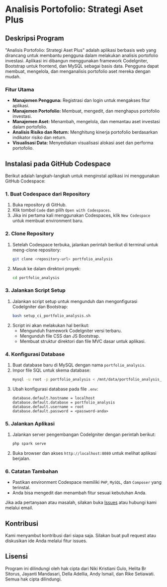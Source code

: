 
# Analisis Portofolio: Strategi Aset Plus

## Deskripsi Program

"Analisis Portofolio: Strategi Aset Plus" adalah aplikasi berbasis web yang dirancang untuk membantu pengguna dalam melakukan analisis portofolio investasi. Aplikasi ini dibangun menggunakan framework CodeIgniter, Bootstrap untuk frontend, dan MySQL sebagai basis data. Pengguna dapat membuat, mengelola, dan menganalisis portofolio aset mereka dengan mudah.

### Fitur Utama
- **Manajemen Pengguna:** Registrasi dan login untuk mengakses fitur aplikasi.
- **Manajemen Portofolio:** Membuat, mengedit, dan menghapus portofolio investasi.
- **Manajemen Aset:** Menambah, mengelola, dan memantau aset investasi dalam portofolio.
- **Analisis Risiko dan Return:** Menghitung kinerja portofolio berdasarkan indikator risiko dan return.
- **Visualisasi Data:** Menyediakan visualisasi alokasi aset dan performa portofolio.

## Instalasi pada GitHub Codespace

Berikut adalah langkah-langkah untuk menginstal aplikasi ini menggunakan GitHub Codespace:

### 1. Buat Codespace dari Repository
1. Buka repository di GitHub.
2. Klik tombol `Code` dan pilih `Open with Codespaces`.
3. Jika ini pertama kali menggunakan Codespaces, klik `New Codespace` untuk membuat environment baru.

### 2. Clone Repository
1. Setelah Codespace terbuka, jalankan perintah berikut di terminal untuk meng-clone repository:
    ```bash
    git clone <repository-url> portfolio_analysis
    ```
2. Masuk ke dalam direktori proyek:
    ```bash
    cd portfolio_analysis
    ```

### 3. Jalankan Script Setup
1. Jalankan script setup untuk mengunduh dan mengonfigurasi CodeIgniter dan Bootstrap:
    ```bash
    bash setup_ci_portfolio_analysis.sh
    ```
2. Script ini akan melakukan hal berikut:
   - Mengunduh framework CodeIgniter versi terbaru.
   - Mengunduh file CSS dan JS Bootstrap.
   - Membuat struktur direktori dan file MVC dasar untuk aplikasi.

### 4. Konfigurasi Database
1. Buat database baru di MySQL dengan nama `portfolio_analysis`.
2. Impor file SQL untuk skema database:
    ```bash
    mysql -u root -p portfolio_analysis < /mnt/data/portfolio_analysis_schema.sql
    ```
3. Ubah konfigurasi database pada file `.env`:
    ```
    database.default.hostname = localhost
    database.default.database = portfolio_analysis
    database.default.username = root
    database.default.password = <password-anda>
    ```

### 5. Jalankan Aplikasi
1. Jalankan server pengembangan CodeIgniter dengan perintah berikut:
    ```bash
    php spark serve
    ```
2. Buka browser dan akses `http://localhost:8080` untuk melihat aplikasi berjalan.

### 6. Catatan Tambahan
- Pastikan environment Codespace memiliki `PHP`, `MySQL`, dan `Composer` yang terinstal.
- Anda bisa mengedit dan menambah fitur sesuai kebutuhan Anda.

Jika ada pertanyaan atau masalah, silakan buka [Issues](https://github.com/username/repository/issues) atau hubungi kami melalui email.

## Kontribusi
Kami menyambut kontribusi dari siapa saja. Silakan buat pull request atau diskusikan ide Anda melalui fitur issues.

## Lisensi
Program ini dilindungi oleh hak cipta dari Niki Kristiani Gulo, Helita Br Sitorus, Jayanti Mandasari, Della Adellia, Andy Ismail, dan Rike Setiawati. Semua hak cipta dilindungi.
